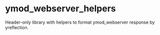 # ymod_webserver_helpers

Header-only library with helpers to format ymod_webserver response by yreflection.
